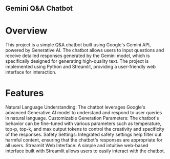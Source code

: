 ## Gemini Q&A Chatbot

# Overview
This project is a simple Q&A chatbot built using Google's Gemini API, powered by Generative AI. The chatbot allows users to input questions and receive detailed responses generated by the Gemini model, which is specifically designed for generating high-quality text. The project is implemented using Python and Streamlit, providing a user-friendly web interface for interaction.

# Features
Natural Language Understanding: The chatbot leverages Google's advanced Generative AI model to understand and respond to user queries in natural language.
Customizable Generation Parameters: The chatbot's behavior can be fine-tuned with various parameters such as temperature, top-p, top-k, and max output tokens to control the creativity and specificity of the responses.
Safety Settings: Integrated safety settings help filter out harmful content, ensuring that the chatbot's responses are appropriate for all users.
Streamlit Web Interface: A simple and intuitive web-based interface built with Streamlit allows users to easily interact with the chatbot.

